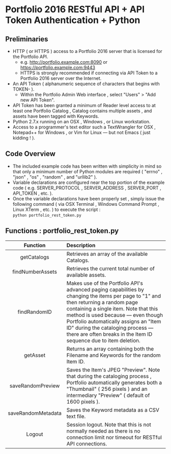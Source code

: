 # Portfolio 2016 RESTful API + API Token Authentication + Python

## Preliminaries

+ HTT​P ( ​or HTTPS ) access to a Portfolio 2016 server that is licensed for the Portfolio API.
	+ e.g. http://portfolio.example.com:8090 or https://portfolio.example.com:9443
	+ HTTP​S​ is strongly recommended if connecting via API Token to a Portfolio 2016 server over the Internet.
+ An API Token ( ​alphanumeric sequence of characters t​hat beg​ins with TOKEN- ).
	+ Within the Portfolio Admin Web interface , select "Users" > "Add new API Token".
+ API Token has been granted a minimum of Reader level access to at least one Portfolio Catalog , Catalog contains multiple assets , and assets have been tagged with Keywords.
+ Python 2.7.x running on an OSX , Windows , or Linux workstation.
+ Access to a programmer's text editor such a TextWrangler for OSX , Notepad++ for Windows , or Vim for Linux — but no​t Emacs ( ​just kidding ! ).

## Code Overview

+ The included example code has been written with simplicity in mind so that only a minimum number of Python modules are required ( "​errno" , "json" , "​os" , "random" , and "urllib2" ).
+ Variable declarations are configured near the top portion of the example code ( e.g. SERVER_PROTOCOL , SERVER_ADDRESS , SERVER_PORT , API_TOKEN , etc. ).
+ Once the variable declarations have been properly set , simply issue the following command ( via OSX Terminal , Windows Command Prompt , Linux XTerm , etc. ) to execute the script :  
`python portfolio_rest_token.py`

## Functions : portfolio_rest_token.py

| Function | Description |
|:-:|:--|
| getCatalogs |  Retrieves an array of the available Catalogs. |
| findNumberAssets | Retrieves the current total number of available assets. |
| findRandomID | Makes use of the Portfolio API's advanced paging capabilities by changing the items per page to "1" and then returning a random page containing a single item. Note that this method is used because — even though Portfolio automatically assigns an "Item ID" during the cataloging process — there are often breaks in the Item ID sequence due to item deletion. |
| getAsset | Returns an array containing both the Filename and Keywords for the random Item ID. |
| saveRandomPreview | Saves the Item's JPEG "Preview". Note that during the cataloging process , Portfolio automatically generates both a "Thumbnail" ( 256 pixels ) and an intermediary "Preview" ( d​efault of 1600 pixels ). |
| saveRandomMetadata | Saves the Keyword metadata as a CSV text file. |
| Logout | Session logout. Note that this is not normally needed as there is no connection limit nor timeout for RESTful API connections. |
